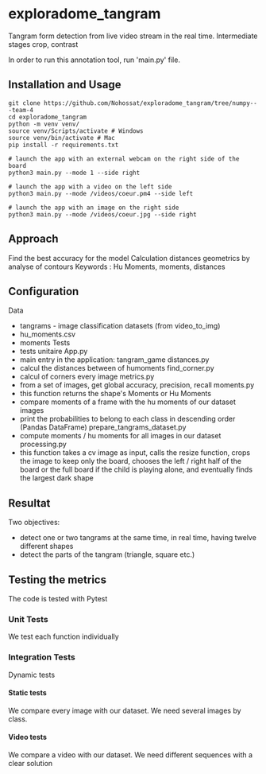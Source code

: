 # exploradome_tangram
Tangram form detection from live video stream in the real time. 
Intermediate stages crop, contrast

In order to run this annotation tool, run 'main.py' file.

## Installation and Usage

```shell
git clone https://github.com/Nohossat/exploradome_tangram/tree/numpy---team-4
cd exploradome_tangram
python -m venv venv/
source venv/Scripts/activate # Windows
source venv/bin/activate # Mac
pip install -r requirements.txt

# launch the app with an external webcam on the right side of the board
python3 main.py --mode 1 --side right

# launch the app with a video on the left side
python3 main.py --mode /videos/coeur.pm4 --side left

# launch the app with an image on the right side
python3 main.py --mode /videos/coeur.jpg --side right
```

## Approach
Find the best accuracy for the model 
Calculation distances geometrics by analyse of contours
Keywords : Hu Moments, moments, distances

## Configuration
Data 
- tangrams - image classification datasets (from video_to_img)
- hu_moments.csv
- moments
Tests 
- tests unitaire
App.py 
- main entry in the application: tangram_game 
distances.py 
- calcul the distances between of humoments
find_corner.py
- calcul of corners every image
metrics.py
- from a set of images, get global accuracy, precision, recall
moments.py
- this function returns the shape's Moments or Hu Moments
- compare moments of a frame with the hu moments of our dataset images
- print the probabilities to belong to each class in descending order (Pandas DataFrame)
prepare_tangrams_dataset.py
- compute moments / hu moments for all images in our dataset
processing.py
- this function takes a cv image as input, calls the resize function, crops the image to keep only the board, chooses the left / right half of the board or the full board if the child is playing alone, and eventually finds the largest dark shape
## Resultat
Two objectives:
- detect one or two tangrams at the same time, in real time, having twelve different shapes
- detect the parts of the tangram (triangle, square etc.)

## Testing the metrics
The code is tested with Pytest
### Unit Tests

We test each function individually

### Integration Tests

Dynamic tests

#### Static tests
We compare every image with our dataset. We need several images by class.

#### Video tests
We compare a video with our dataset. We need different sequences with a clear solution
